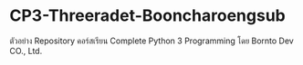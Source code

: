 # CP3-Threeradet-Booncharoengsub
ตัวอย่าง Repository คอร์สเรียน Complete Python 3 Programming โดย Bornto Dev CO., Ltd.
